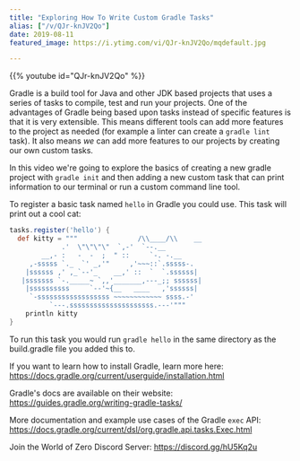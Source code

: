 ```yaml
---
title: "Exploring How To Write Custom Gradle Tasks"
alias: ["/v/QJr-knJV2Qo"]
date: 2019-08-11
featured_image: https://i.ytimg.com/vi/QJr-knJV2Qo/mqdefault.jpg

---
```


{{% youtube id="QJr-knJV2Qo" %}}

Gradle is a build tool for Java and other JDK based projects that uses a series of tasks to compile, test and run your projects. One of the advantages of Gradle being based upon tasks instead of specific features is that it is very extensible. This means different tools can add more features to the project as needed (for example a linter can create a `gradle lint` task). It also means *we* can add more features to our projects by creating our own custom tasks.

In this video we're going to explore the basics of creating a new gradle project with `gradle init` and then adding a new custom task that can print information to our terminal or run a custom command line tool.

To register a basic task named `hello` in Gradle you could use. This task will print out a cool cat:

```groovy
tasks.register('hello') {
  def kitty = """               /\\____/\\    __
             .'  \"\"\"\"  `,-'  `--.__
        __,- :   -  -  ;  " ::     `-. -.__
     ,-sssss `._  `' _,'"     ,'~~~::`.sssss-.
    |ssssss ,' ,_`--'_    __,' ::  `  `.ssssss|
   |sssssss `-._____~ `,,'_______,---_;; ssssss|
    |ssssssssss     `--'~{__   ____   ,'ssssss|
     `-ssssssssssssssssss ~~~~~~~~~~~~ ssss.-'
          `---.sssssssssssssssssssss.---'"""
    println kitty
}
```

To run this task you would run `gradle hello` in the same directory as the build.gradle file you added this to.

If you want to learn how to install Gradle, learn more here: https://docs.gradle.org/current/userguide/installation.html

Gradle's docs are available on their website: https://guides.gradle.org/writing-gradle-tasks/

More documentation and example use cases of the Gradle `exec` API: https://docs.gradle.org/current/dsl/org.gradle.api.tasks.Exec.html

Join the World of Zero Discord Server: https://discord.gg/hU5Kq2u